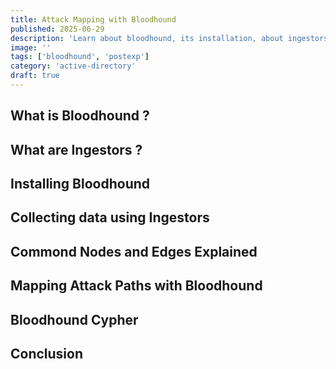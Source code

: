 ```yaml
---
title: Attack Mapping with Bloodhound
published: 2025-06-29
description: 'Learn about bloodhound, its installation, about ingestors and usage. Mapping attack paths with bloodhound.'
image: ''
tags: ['bloodhound', 'postexp']
category: 'active-directory'
draft: true
---
```

## What is Bloodhound ?

## What are Ingestors ?

## Installing Bloodhound

## Collecting data using Ingestors

## Commond Nodes and Edges Explained

## Mapping Attack Paths with Bloodhound

## Bloodhound Cypher

## Conclusion